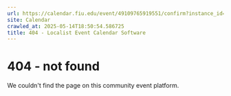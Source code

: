 ```yaml
---
url: https://calendar.fiu.edu/event/49109765919551/confirm?instance_id=49109765948242&return=https%3A%2F%2Fcalendar.fiu.edu%2Fthefrost
site: Calendar
crawled_at: 2025-05-14T18:50:54.586725
title: 404 - Localist Event Calendar Software
---
```


# 404 - not found
We couldn't find the page on this community event platform.
